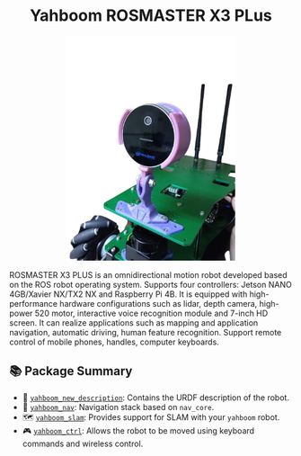 <div align="center">

  # Yahboom ROSMASTER X3 PLus

</div>

<p align="center">
  <img src="docs/robot.png" width=300 />
</p>

ROSMASTER X3 PLUS is an omnidirectional motion robot developed based on the ROS robot operating system.
Supports four controllers: Jetson NANO 4GB/Xavier NX/TX2 NX and Raspberry Pi 4B.
It is equipped with high-performance hardware configurations such as lidar, depth camera, high-power 520 motor, interactive voice recognition module and 7-inch HD screen.
It can realize applications such as mapping and application navigation, automatic driving, human feature recognition.
Support remote control of mobile phones, handles, computer keyboards.

## :books: Package Summary

- :ledger: [`yahboom_new_description`](./Omnimate_ros1/yahboom_new_description): Contains the URDF description of the robot.
- :compass: [`yahboom_nav`](./Omnimate_ros1/yahboom_nav/): Navigation stack based on `nav_core`.
- :world_map: [`yahboom_slam`](./Omnimate_ros1/yahboom_slam/): Provides support for SLAM with your `yahboom` robot.
- :video_game: [`yahboom_ctrl`](./Omnimate_ros1/yahboomcar_ctrl/): Allows the robot to be moved using keyboard commands and wireless control.

